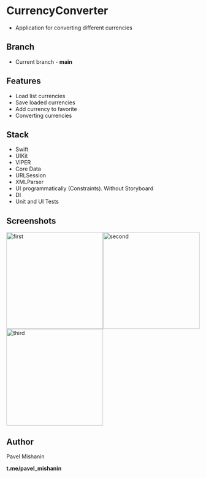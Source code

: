 # CurrencyConverter
- Application for converting different currencies

## Branch
- Current branch - **main**

## Features
- Load list currencies
- Save loaded currencies
- Add currency to favorite
- Converting currencies

## Stack
- Swift
- UIKit
- VIPER
- Core Data
- URLSession
- XMLParser
- UI programmatically (Constraints). Without Storyboard
- DI
- Unit and UI Tests

## Screenshots

<img width="252" alt="first" src="https://user-images.githubusercontent.com/87460819/189350480-3e7f6381-242e-442e-b01b-a3d44c35f5ab.png"><img width="252" alt="second" src="https://user-images.githubusercontent.com/87460819/189350249-f95d261b-863a-4025-89ff-d9865c4ab67c.png"><img width="252" alt="third" src="https://user-images.githubusercontent.com/87460819/189350257-301c9d54-7b4f-47b5-aede-bf6838a919e8.png">

## Author

Pavel Mishanin

**t.me/pavel_mishanin**
